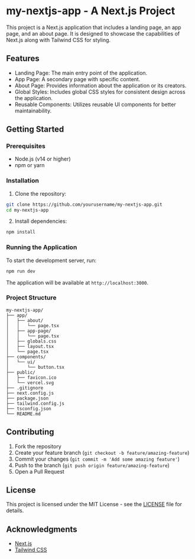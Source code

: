 # my-nextjs-app - A Next.js Project

This project is a Next.js application that includes a landing page, an app page, and an about page. It is designed to showcase the capabilities of Next.js along with Tailwind CSS for styling.

## Features

- Landing Page: The main entry point of the application.
- App Page: A secondary page with specific content.
- About Page: Provides information about the application or its creators.
- Global Styles: Includes global CSS styles for consistent design across the application.
- Reusable Components: Utilizes reusable UI components for better maintainability.

## Getting Started

### Prerequisites

- Node.js (v14 or higher)
- npm or yarn

### Installation

1. Clone the repository:

```bash
git clone https://github.com/yourusername/my-nextjs-app.git
cd my-nextjs-app
```

2. Install dependencies:

```bash
npm install
```

### Running the Application

To start the development server, run:

```bash
npm run dev
```

The application will be available at `http://localhost:3000`.

### Project Structure

```
my-nextjs-app/
├── app/
│   ├── about/
│   │   └── page.tsx
│   ├── app-page/
│   │   └── page.tsx
│   ├── globals.css
│   ├── layout.tsx
│   └── page.tsx
├── components/
│   └── ui/
│       └── button.tsx
├── public/
│   ├── favicon.ico
│   └── vercel.svg
├── .gitignore
├── next.config.js
├── package.json
├── tailwind.config.js
├── tsconfig.json
└── README.md
```

## Contributing

1. Fork the repository
2. Create your feature branch (`git checkout -b feature/amazing-feature`)
3. Commit your changes (`git commit -m 'Add some amazing feature'`)
4. Push to the branch (`git push origin feature/amazing-feature`)
5. Open a Pull Request

## License

This project is licensed under the MIT License - see the [LICENSE](LICENSE) file for details.

## Acknowledgments

- [Next.js](https://nextjs.org/)
- [Tailwind CSS](https://tailwindcss.com/)

